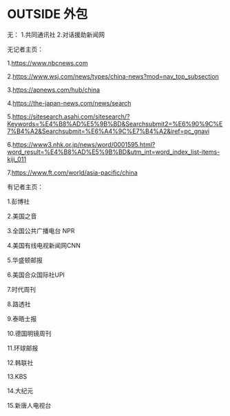 # OUTSIDE 外包

无：
1.共同通讯社
2.对话援助新闻网

无记者主页：

1.https://www.nbcnews.com

2.https://www.wsj.com/news/types/china-news?mod=nav_top_subsection

3.https://apnews.com/hub/china

4.https://the-japan-news.com/news/search

5.https://sitesearch.asahi.com/sitesearch/?Keywords=%E4%B8%AD%E5%9B%BD&Searchsubmit2=%E6%90%9C%E7%B4%A2&Searchsubmit=%E6%A4%9C%E7%B4%A2&iref=pc_gnavi

6.https://www3.nhk.or.jp/news/word/0001595.html?word_result=%E4%B8%AD%E5%9B%BD&utm_int=word_index_list-items-kiji_011

7.https://www.ft.com/world/asia-pacific/china

有记者主页：

1.彭博社

2.美国之音

3.全国公共广播电台 NPR

4.美国有线电视新闻网CNN

5.华盛顿邮报

6.美国合众国际社UPI

7.时代周刊

8.路透社

9.泰晤士报

10.德国明镜周刊

11.环球邮报

12.韩联社

13.KBS

14.大纪元

15.新唐人电视台

